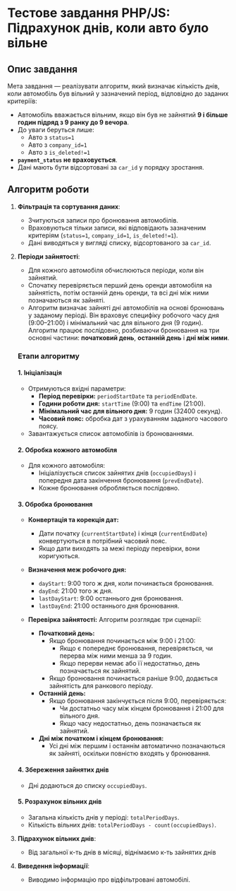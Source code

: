 # Тестове завдання PHP/JS: Підрахунок днів, коли авто було вільне

## Опис завдання
Мета завдання — реалізувати алгоритм, який визначає кількість днів, коли автомобіль був вільний у зазначений період, відповідно до заданих критеріїв:
- Автомобіль вважається вільним, якщо він був не зайнятий **9 і більше годин підряд з 9 ранку до 9 вечора**.
- До уваги беруться лише:
    - Авто з `status=1`
    - Авто з `company_id=1`
    - Авто з `is_deleted!=1`
- **`payment_status` не враховується**.
- Дані мають бути відсортовані за `car_id` у порядку зростання.

## Алгоритм роботи

1. **Фільтрація та сортування даних**:
    - Зчитуються записи про бронювання автомобілів.
    - Враховуються тільки записи, які відповідають зазначеним критеріям (`status=1`, `company_id=1`, `is_deleted!=1`).
    - Дані виводяться у вигляді списку, відсортованого за `car_id`.

2. **Періоди зайнятості**:
    - Для кожного автомобіля обчислюються періоди, коли він зайнятий.
    - Спочатку перевіряється перший день оренди автомобіля на зайнятість, потім останній день оренди, та всі дні між ними позначаються як зайняті.
    - Алгоритм визначає зайняті дні автомобілів на основі бронювань у заданому періоді. Він враховує специфіку робочого часу дня (9:00–21:00) і мінімальний час для вільного дня (9 годин). Алгоритм працює послідовно, розбиваючи бронювання на три основні частини: **початковий день**, **останній день** і **дні між ними**.

   ### Етапи алгоритму

   #### 1. **Ініціалізація**
    - Отримуються вхідні параметри:
        - **Період перевірки:** `periodStartDate` та `periodEndDate`.
        - **Години роботи дня:** `startTime` (9:00) та `endTime` (21:00).
        - **Мінімальний час для вільного дня:** 9 годин (32400 секунд).
        - **Часовий пояс:** обробка дат з урахуванням заданого часового поясу.
    - Завантажується список автомобілів із бронюваннями.

   #### 2. **Обробка кожного автомобіля**
    - Для кожного автомобіля:
        - Ініціалізується список зайнятих днів (`occupiedDays`) і попередня дата закінчення бронювання (`prevEndDate`).
        - Кожне бронювання обробляється послідовно.

   #### 3. **Обробка бронювання**
    - **Конвертація та корекція дат:**
        - Дати початку (`currentStartDate`) і кінця (`currentEndDate`) конвертуються в потрібний часовий пояс.
        - Якщо дати виходять за межі періоду перевірки, вони коригуються.
    - **Визначення меж робочого дня:**
        - `dayStart`: 9:00 того ж дня, коли починається бронювання.
        - `dayEnd`: 21:00 того ж дня.
        - `lastDayStart`: 9:00 останнього дня бронювання.
        - `lastDayEnd`: 21:00 останнього дня бронювання.

    - **Перевірка зайнятості:**
      Алгоритм розглядає три сценарії:
        - **Початковий день:**
            - Якщо бронювання починається між 9:00 і 21:00:
                - Якщо є попереднє бронювання, перевіряється, чи перерва між ними менша за 9 годин.
                - Якщо перерви немає або її недостатньо, день позначається як зайнятий.
            - Якщо бронювання починається раніше 9:00, додається зайнятість для ранкового періоду.
        - **Останній день:**
            - Якщо бронювання закінчується після 9:00, перевіряється:
                - Чи достатньо часу між кінцем бронювання і 21:00 для вільного дня.
                - Якщо часу недостатньо, день позначається як зайнятий.
        - **Дні між початком і кінцем бронювання:**
            - Усі дні між першим і останнім автоматично позначаються як зайняті, оскільки повністю входять у бронювання.

   #### 4. **Збереження зайнятих днів**
    - Дні додаються до списку `occupiedDays`.

   #### 5. **Розрахунок вільних днів**
    - Загальна кількість днів у періоді: `totalPeriodDays`.
    - Кількість вільних днів: `totalPeriodDays - count(occupiedDays)`.

3. **Підрахунок вільних днів**:
    - Від загальної к-ть днів в місяці, віднімаємо к-ть зайнятих днів

4. **Виведення інформації**:
    - Виводимо інформацію про відфільтровані автомобілі.

   




